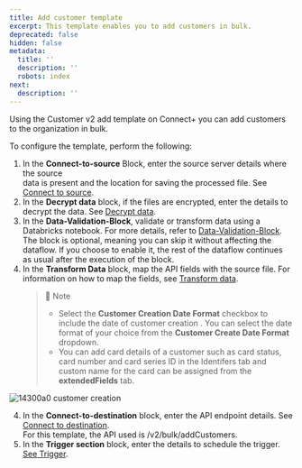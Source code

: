 ```yaml
---
title: Add customer template
excerpt: This template enables you to add customers in bulk.
deprecated: false
hidden: false
metadata:
  title: ''
  description: ''
  robots: index
next:
  description: ''
---
```

Using the Customer v2 add template on Connect+ you can add customers to the organization in bulk.

To configure the template, perform the following:

1. In the **Connect-to-source** <Glossary>Block</Glossary>, enter the source server details where the source\
   data is present and the location for saving the processed file. See [Connect to source](https://docs.capillarytech.com/docs/configure-actions#connect-to-source).
2. In the **Decrypt data** block, if the files are encrypted, enter the details to decrypt the data. See [Decrypt data](https://docs.capillarytech.com/docs/configure-actions#decrypt-data).
3. In the **Data-Validation-Block**, validate or transform data using a Databricks notebook. For more details, refer to [Data-Validation-Block](https://docs.capillarytech.com/docs/data-validation-block). The block is optional, meaning you can skip it without affecting the dataflow. If you choose to enable it, the rest of the dataflow continues as usual after the execution of the block.
4. In the **Transform Data** block, map the API fields with the source file. For information on how to map the fields, see [Transform data](https://docs.capillarytech.com/docs/configure-actions#transform-data).
   > 📘 Note
   >
   > * Select the **Customer Creation Date Format** checkbox to include the date of customer creation . You can select the date format of your choice from the **Customer Create Date Format** dropdown.
   > * You can add card details of a customer such as card status, card number and card series ID in the Identifers tab and custom name for the card can be assigned from the **extendedFields** tab.

![14300a0 customer creation](https://files.readme.io/14300a0-customer_creation.png)

4. In the **Connect-to-destination** block, enter the API endpoint details. See [Connect to destination](https://docs.capillarytech.com/docs/configure-actions#connect-to-destination).\
   For this template, the API used is /v2/bulk/addCustomers.
5. In the **Trigger section** block, enter the details to schedule the trigger. [See Trigger](https://docs.capillarytech.com/docs/configure-actions#transform-data).
